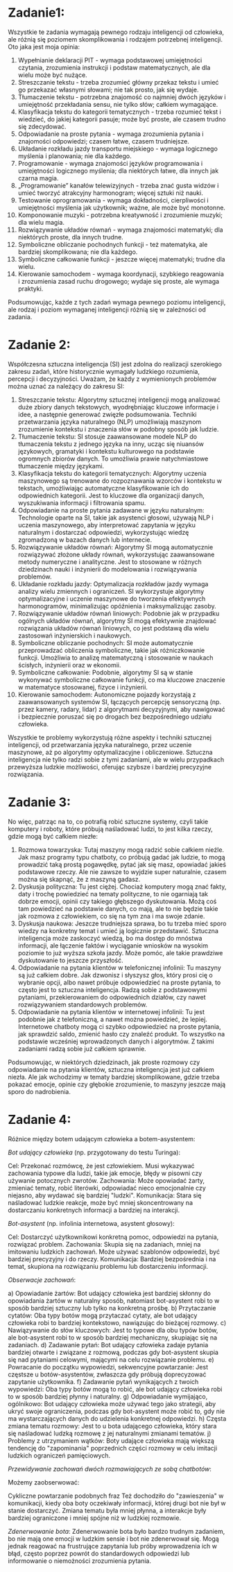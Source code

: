 # Zadanie1:

Wszystkie te zadania wymagają pewnego rodzaju inteligencji od człowieka, ale różnią się poziomem skomplikowania i rodzajem potrzebnej inteligencji. Oto jaka jest moja opinia:

1) Wypełnianie deklaracji PIT - wymaga podstawowej umiejętności czytania, zrozumienia instrukcji i podstaw matematycznych, ale dla wielu może być nużące.
2) Streszczanie tekstu - trzeba zrozumieć główny przekaz tekstu i umieć go przekazać własnymi słowami; nie tak prosto, jak się wydaje.
3) Tłumaczenie tekstu - potrzebna znajomość co najmniej dwóch języków i umiejętność przekładania sensu, nie tylko słów; całkiem wymagające.
4) Klasyfikacja tekstu do kategorii tematycznych - trzeba rozumieć tekst i wiedzieć, do jakiej kategorii pasuje; może być proste, ale czasem trudno się zdecydować.
5) Odpowiadanie na proste pytania - wymaga zrozumienia pytania i znajomości odpowiedzi; czasem łatwe, czasem trudniejsze.
6) Układanie rozkładu jazdy transportu miejskiego - wymaga logicznego myślenia i planowania; nie dla każdego.
7) Programowanie - wymaga znajomości języków programowania i umiejętności logicznego myślenia; dla niektórych łatwe, dla innych jak czarna magia.
8) „Programowanie” kanałów telewizyjnych - trzeba znać gusta widzów i umieć tworzyć atrakcyjny harmonogram; więcej sztuki niż nauki.
9) Testowanie oprogramowania - wymaga dokładności, cierpliwości i umiejętności myślenia jak użytkownik; ważne, ale może być monotonne.
10) Komponowanie muzyki - potrzebna kreatywność i zrozumienie muzyki; dla wielu magia.
11) Rozwiązywanie układów równań - wymaga znajomości matematyki; dla niektórych proste, dla innych trudne.
12) Symboliczne obliczanie pochodnych funkcji - też matematyka, ale bardziej skomplikowana; nie dla każdego.
13) Symboliczne całkowanie funkcji - jeszcze więcej matematyki; trudne dla wielu.
14) Kierowanie samochodem - wymaga koordynacji, szybkiego reagowania i zrozumienia zasad ruchu drogowego; wydaje się proste, ale wymaga praktyki.

Podsumowując, każde z tych zadań wymaga pewnego poziomu inteligencji, ale rodzaj i poziom wymaganej inteligencji różnią się w zależności od zadania.

# Zadanie 2:
Współczesna sztuczna inteligencja (SI) jest zdolna do realizacji szerokiego zakresu zadań, które historycznie wymagały ludzkiego rozumienia, percepcji i decyzyjności. Uważam, że każdy z wymienionych problemów można uznać za należący do zakresu SI:

1) Streszczanie tekstu: Algorytmy sztucznej inteligencji mogą analizować duże zbiory danych tekstowych, wyodrębniając kluczowe informacje i idee, a następnie generować zwięzłe podsumowania. Techniki przetwarzania języka naturalnego (NLP) umożliwiają maszynom zrozumienie kontekstu i znaczenia słów w podobny sposób jak ludzie.
2) Tłumaczenie tekstu: SI stosuje zaawansowane modele NLP do tłumaczenia tekstu z jednego języka na inny, ucząc się niuansów językowych, gramatyki i kontekstu kulturowego na podstawie ogromnych zbiorów danych. To umożliwia prawie natychmiastowe tłumaczenie między językami.
3) Klasyfikacja tekstu do kategorii tematycznych: Algorytmy uczenia maszynowego są trenowane do rozpoznawania wzorców i kontekstu w tekstach, umożliwiając automatyczne klasyfikowanie ich do odpowiednich kategorii. Jest to kluczowe dla organizacji danych, wyszukiwania informacji i filtrowania spamu.
4) Odpowiadanie na proste pytania zadawane w języku naturalnym: Technologie oparte na SI, takie jak asystenci głosowi, używają NLP i uczenia maszynowego, aby interpretować zapytania w języku naturalnym i dostarczać odpowiedzi, wykorzystując wiedzę zgromadzoną w bazach danych lub internecie.
5) Rozwiązywanie układów równań: Algorytmy SI mogą automatycznie rozwiązywać złożone układy równań, wykorzystując zaawansowane metody numeryczne i analityczne. Jest to stosowane w różnych dziedzinach nauki i inżynierii do modelowania i rozwiązywania problemów.
6) Układanie rozkładu jazdy: Optymalizacja rozkładów jazdy wymaga analizy wielu zmiennych i ograniczeń. SI wykorzystuje algorytmy optymalizacyjne i uczenie maszynowe do tworzenia efektywnych harmonogramów, minimalizując opóźnienia i maksymalizując zasoby.
7) Rozwiązywanie układów równań liniowych: Podobnie jak w przypadku ogólnych układów równań, algorytmy SI mogą efektywnie znajdować rozwiązania układów równań liniowych, co jest podstawą dla wielu zastosowań inżynierskich i naukowych.
8) Symboliczne obliczanie pochodnych: SI może automatycznie przeprowadzać obliczenia symboliczne, takie jak różniczkowanie funkcji. Umożliwia to analizę matematyczną i stosowanie w naukach ścisłych, inżynierii oraz w ekonomii.
9) Symboliczne całkowanie: Podobnie, algorytmy SI są w stanie wykonywać symboliczne całkowanie funkcji, co ma kluczowe znaczenie w matematyce stosowanej, fizyce i inżynierii.
10) Kierowanie samochodem: Autonomiczne pojazdy korzystają z zaawansowanych systemów SI, łączących percepcję sensoryczną (np. przez kamery, radary, lidar) z algorytmami decyzyjnymi, aby nawigować i bezpiecznie poruszać się po drogach bez bezpośredniego udziału człowieka.

Wszystkie te problemy wykorzystują różne aspekty i techniki sztucznej inteligencji, od przetwarzania języka naturalnego, przez uczenie maszynowe, aż po algorytmy optymalizacyjne i obliczeniowe. Sztuczna inteligencja nie tylko radzi sobie z tymi zadaniami, ale w wielu przypadkach przewyższa ludzkie możliwości, oferując szybsze i bardziej precyzyjne rozwiązania.

# Zadanie 3:
No więc, patrząc na to, co potrafią robić sztuczne systemy, czyli takie komputery i roboty, które próbują naśladować ludzi, to jest kilka rzeczy, gdzie mogą być całkiem niezłe:
1) Rozmowa towarzyska: Tutaj maszyny mogą radzić sobie całkiem nieźle. Jak masz programy typu chatboty, co próbują gadać jak ludzie, to mogą prowadzić taką prostą pogawędkę, pytać jak się masz, opowiadać jakieś podstawowe rzeczy. Ale nie zawsze to wyjdzie super naturalnie, czasem można się skapnąć, że z maszyną gadasz.
2) Dyskusja polityczna: Tu jest ciężej. Chociaż komputery mogą znać fakty, daty i trochę powiedzieć na tematy polityczne, to nie ogarniają tak dobrze emocji, opinii czy takiego głębszego dyskutowania. Możą coś tam powiedzieć na podstawie danych, co mają, ale to nie będzie takie jak rozmowa z człowiekiem, co się na tym zna i ma swoje zdanie.
3) Dyskusja naukowa: Jeszcze trudniejsza sprawa, bo tu trzeba mieć sporo wiedzy na konkretny temat i umieć ją logicznie przedstawić. Sztuczna inteligencja może zaskoczyć wiedzą, bo ma dostęp do mnóstwa informacji, ale łączenie faktów i wyciąganie wniosków na wysokim poziomie to już wyższa szkoła jazdy. Może pomóc, ale takie prawdziwe dyskutowanie to jeszcze przyszłość.
4) Odpowiadanie na pytania klientów w telefonicznej infolinii: Tu maszyny są już całkiem dobre. Jak dzwonisz i słyszysz głos, który prosi cię o wybranie opcji, albo nawet próbuje odpowiedzieć na proste pytania, to często jest to sztuczna inteligencja. Radzą sobie z podstawowymi pytaniami, przekierowaniem do odpowiednich działów, czy nawet rozwiązywaniem standardowych problemów.
5) Odpowiadanie na pytania klientów w internetowej infolinii: Tu jest podobnie jak z telefoniczną, a nawet można powiedzieć, że lepiej. Internetowe chatboty mogą ci szybko odpowiedzieć na proste pytania, jak sprawdzić saldo, zmienić hasło czy znaleźć produkt. To wszystko na podstawie wcześniej wprowadzonych danych i algorytmów. Z takimi zadaniami radzą sobie już całkiem sprawnie.

Podsumowując, w niektórych dziedzinach, jak proste rozmowy czy odpowiadanie na pytania klientów, sztuczna inteligencja jest już całkiem niezła. Ale jak wchodzimy w tematy bardziej skomplikowane, gdzie trzeba pokazać emocje, opinie czy głębokie zrozumienie, to maszyny jeszcze mają sporo do nadrobienia.

# Zadanie 4:
Różnice między botem udającym człowieka a botem-asystentem:

_Bot udający człowieka_ (np. przygotowany do testu Turinga):

Cel: Przekonać rozmówcę, że jest człowiekiem. Musi wykazywać zachowania typowe dla ludzi, takie jak emocje, błędy w pisowni czy używanie potocznych zwrotów.
Zachowania: Może opowiadać żarty, zmieniać tematy, robić literówki, odpowiadać nieco emocjonalnie czy niejasno, aby wydawać się bardziej "ludzki".
Komunikacja: Stara się naśladować ludzkie reakcje, może być mniej skoncentrowany na dostarczaniu konkretnych informacji a bardziej na interakcji.

_Bot-asystent_ (np. infolinia internetowa, asystent głosowy):

Cel: Dostarczyć użytkownikowi konkretną pomoc, odpowiedzi na pytania, rozwiązać problem.
Zachowania: Skupia się na zadaniach, mniej na imitowaniu ludzkich zachowań. Może używać szablonów odpowiedzi, być bardziej precyzyjny i do rzeczy.
Komunikacja: Bardziej bezpośrednia i na temat, skupiona na rozwiązaniu problemu lub dostarczeniu informacji.

*Obserwacje zachowań*:

a) Opowiadanie żartów: Bot udający człowieka jest bardziej skłonny do opowiadania żartów w naturalny sposób, natomiast bot-asystent robi to w sposób bardziej sztuczny lub tylko na konkretną prośbę.
b) Przytaczanie cytatów: Oba typy botów mogą przytaczać cytaty, ale bot udający człowieka robi to bardziej kontekstowo, nawiązując do bieżącej rozmowy.
c) Nawiązywanie do słów kluczowych: Jest to typowe dla obu typów botów, ale bot-asystent robi to w sposób bardziej mechaniczny, skupiając się na zadaniach.
d) Zadawanie pytań: Bot udający człowieka zadaje pytania bardziej otwarte i związane z rozmową, podczas gdy bot-asystent skupia się nad pytaniami celowymi, mającymi na celu rozwiązanie problemu.
e) Powracanie do początku wypowiedzi, sekwencyjne powtarzanie: Jest częstsze u botów-asystentów, zwłaszcza gdy próbują doprecyzować zapytanie użytkownika.
f) Zadawanie pytań wynikających z twoich wypowiedzi: Oba typy botów mogą to robić, ale bot udający człowieka robi to w sposób bardziej płynny i naturalny.
g) Odpowiadanie wymijająco, ogólnikowo: Bot udający człowieka może używać tego jako strategii, aby ukryć swoje ograniczenia, podczas gdy bot-asystent może robić to, gdy nie ma wystarczających danych do udzielenia konkretnej odpowiedzi.
h) Częsta zmiana tematu rozmowy: Jest to u bota udającego człowieka, który stara się naśladować ludzką rozmowę z jej naturalnymi zmianami tematów.
j) Problemy z utrzymaniem wątków: Boty udające człowieka  mają większą tendencję do "zapominania" poprzednich części rozmowy w celu imitacji ludzkich ograniczeń pamięciowych.

*Przewidywanie zachowań dwóch rozmawiających ze sobą chatbotów*:

Możemy zaobserwować:

Cykliczne powtarzanie podobnych fraz
Też dochodziło do "zawieszenia" w komunikacji, kiedy oba boty oczekiwały informacji, której drugi bot nie był w stanie dostarczyć.
Zmiana tematu była mniej płynna, a interakcje były bardziej ograniczone i mniej spójne niż w ludzkiej rozmowie.

*Zdenerwowanie bota*:
Zdenerwowanie bota było bardzo trudnym zadaniem, bo nie mają one emocji w ludzkim sensie i bot nie zdenerwował się. Mogą jednak reagować na frustrujące zapytania lub próby wprowadzenia ich w błąd, często poprzez powrót do standardowych odpowiedzi lub informowanie o niemożności zrozumienia pytania.
